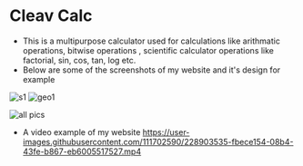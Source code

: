 # Cleav Calc
* This is a multipurpose calculator used for calculations like arithmatic operations, bitwise operations , scientific calculator operations like factorial, sin,           cos, tan, log etc.
* Below are some of the screenshots of my website and it's design for example

![s1](https://user-images.githubusercontent.com/111702590/228903991-e978d5a0-e55d-461a-bf1b-816e78669bca.png)
![geo1](https://user-images.githubusercontent.com/111702590/228904175-02a73e88-b548-4876-967a-f92db5d69eed.png)

![all pics](https://user-images.githubusercontent.com/111702590/228903701-d48bac85-ba42-4a70-a7e6-071fa469b549.PNG)


* A video example of my website
https://user-images.githubusercontent.com/111702590/228903535-fbece154-08b4-43fe-b867-eb6005517527.mp4

